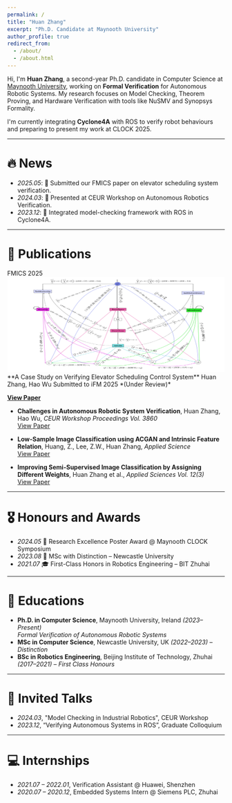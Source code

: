 ```yaml
---
permalink: /
title: "Huan Zhang"
excerpt: "Ph.D. Candidate at Maynooth University"
author_profile: true
redirect_from: 
  - /about/
  - /about.html
---
```


<span class='anchor' id='about-me'></span>

Hi, I'm **Huan Zhang**, a second-year Ph.D. candidate in Computer Science at [Maynooth University](https://www.maynoothuniversity.ie/), working on **Formal Verification** for Autonomous Robotic Systems. My research focuses on Model Checking, Theorem Proving, and Hardware Verification with tools like NuSMV and Synopsys Formality.

I'm currently integrating **Cyclone4A** with ROS to verify robot behaviours and preparing to present my work at CLOCK 2025.

---

# 🔥 News
- *2025.05*: 📝 Submitted our FMICS paper on elevator scheduling system verification.
- *2024.03*: 🎉 Presented at CEUR Workshop on Autonomous Robotics Verification.
- *2023.12*: 🚀 Integrated model-checking framework with ROS in Cyclone4A.

---

# 📝 Publications 
<div class='paper-box'>
  <div class='paper-box-image'>
    <div>
      <div class="badge">FMICS 2025</div>
      <img src='images/state_diagram.png' alt="Elevator Scheduling System Diagram" width="100%" style="max-height: 220px;">
    </div>
  </div>
  <div class='paper-box-text' markdown="1">
**A Case Study on Verifying Elevator Scheduling Control System**  
Huan Zhang, Hao Wu  
Submitted to iFM 2025 *(Under Review)*

[**View Paper**](#)

</div></div>

- **Challenges in Autonomous Robotic System Verification**, Huan Zhang, Hao Wu, *CEUR Workshop Proceedings Vol. 3860*  
  [View Paper](#)

- **Low-Sample Image Classification using ACGAN and Intrinsic Feature Relation**, Huang, Z., Lee, Z.W., Huan Zhang, *Applied Science*  
  [View Paper](#)

- **Improving Semi-Supervised Image Classification by Assigning Different Weights**, Huan Zhang et al., *Applied Sciences Vol. 12(3)*  
  [View Paper](#)

---

# 🎖 Honours and Awards
- *2024.05* 🔬 Research Excellence Poster Award @ Maynooth CLOCK Symposium
- *2023.08* 🏅 MSc with Distinction – Newcastle University
- *2021.07* 🎓 First-Class Honors in Robotics Engineering – BIT Zhuhai

---

# 📖 Educations
- **Ph.D. in Computer Science**, Maynooth University, Ireland *(2023–Present)*  
  *Formal Verification of Autonomous Robotic Systems*
- **MSc in Computer Science**, Newcastle University, UK *(2022–2023)* – *Distinction*
- **BSc in Robotics Engineering**, Beijing Institute of Technology, Zhuhai *(2017–2021)* – *First Class Honours*

---

# 💬 Invited Talks
- *2024.03*, "Model Checking in Industrial Robotics", CEUR Workshop  
- *2023.12*, “Verifying Autonomous Systems in ROS”, Graduate Colloquium  

---

# 💻 Internships
- *2021.07 – 2022.01*, Verification Assistant @ Huawei, Shenzhen  
- *2020.07 – 2020.12*, Embedded Systems Intern @ Siemens PLC, Zhuhai  
